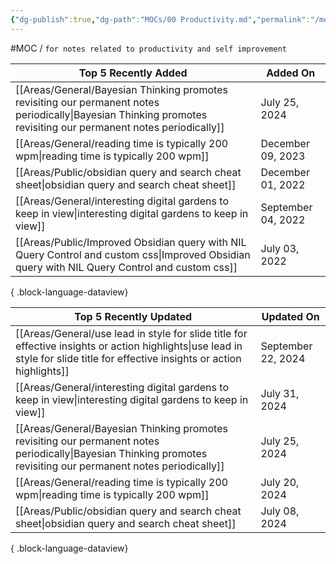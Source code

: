 ```yaml
---
{"dg-publish":true,"dg-path":"MOCs/00 Productivity.md","permalink":"/mo-cs/00-productivity/","title":"00 Productivity"}
---
```



#MOC / `for notes related to productivity and self improvement`

| Top 5 Recently Added                                                                                                                                                | Added On           |
| ------------------------------------------------------------------------------------------------------------------------------------------------------------------- | ------------------ |
| [[Areas/General/Bayesian Thinking promotes revisiting our permanent notes periodically\|Bayesian Thinking promotes revisiting our permanent notes periodically]] | July 25, 2024      |
| [[Areas/General/reading time is typically 200 wpm\|reading time is typically 200 wpm]]                                                                           | December 09, 2023  |
| [[Areas/Public/obsidian query and search cheat sheet\|obsidian query and search cheat sheet]]                                                                    | December 01, 2022  |
| [[Areas/General/interesting digital gardens to keep in view\|interesting digital gardens to keep in view]]                                                       | September 04, 2022 |
| [[Areas/Public/Improved Obsidian query with NIL Query Control and custom css\|Improved Obsidian query with NIL Query Control and custom css]]                    | July 03, 2022      |

{ .block-language-dataview}

| Top 5 Recently Updated                                                                                                                                                            | Updated On         |
| --------------------------------------------------------------------------------------------------------------------------------------------------------------------------------- | ------------------ |
| [[Areas/General/use lead in style for slide title for effective insights or action highlights\|use lead in style for slide title for effective insights or action highlights]] | September 22, 2024 |
| [[Areas/General/interesting digital gardens to keep in view\|interesting digital gardens to keep in view]]                                                                     | July 31, 2024      |
| [[Areas/General/Bayesian Thinking promotes revisiting our permanent notes periodically\|Bayesian Thinking promotes revisiting our permanent notes periodically]]               | July 25, 2024      |
| [[Areas/General/reading time is typically 200 wpm\|reading time is typically 200 wpm]]                                                                                         | July 20, 2024      |
| [[Areas/Public/obsidian query and search cheat sheet\|obsidian query and search cheat sheet]]                                                                                  | July 08, 2024      |

{ .block-language-dataview}
